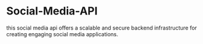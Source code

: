 # Social-Media-API
this social media api offers a scalable and secure backend infrastructure for creating engaging social media applications.
